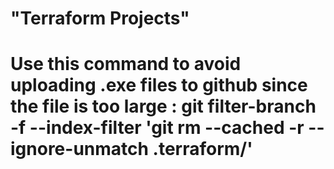 # "Terraform Projects"

# Use this command to avoid uploading .exe files to github since the file is too large : git filter-branch -f --index-filter 'git rm --cached -r --ignore-unmatch .terraform/'
